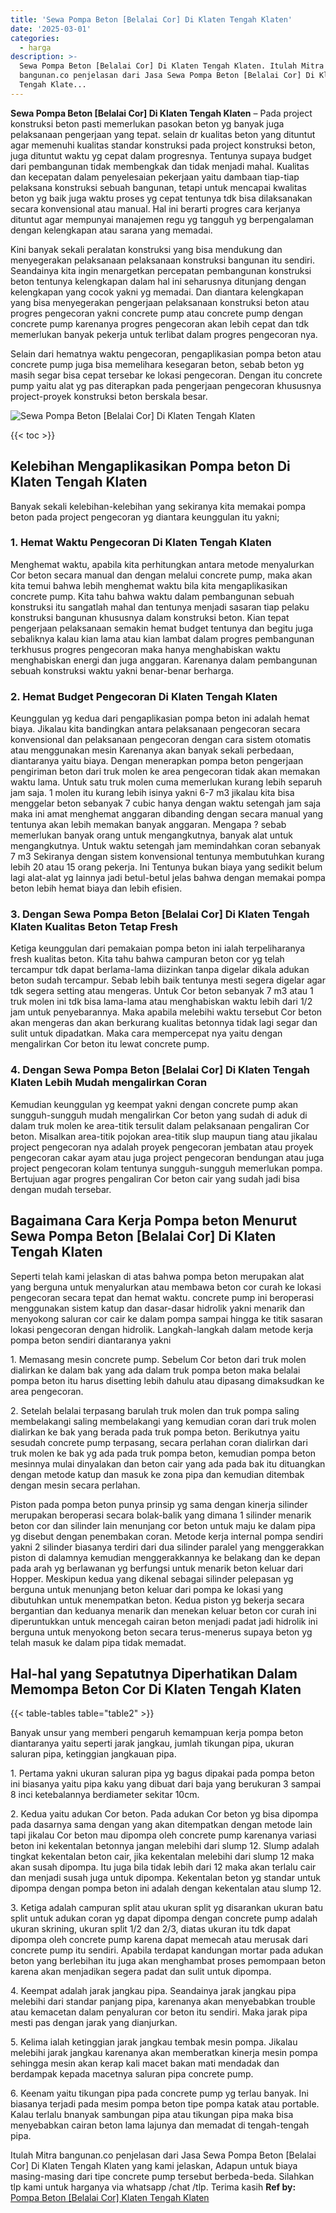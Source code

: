 ```yaml
---
title: 'Sewa Pompa Beton [Belalai Cor] Di Klaten Tengah Klaten'
date: '2025-03-01'
categories:
  - harga
description: >-
  Sewa Pompa Beton [Belalai Cor] Di Klaten Tengah Klaten. Itulah Mitra
  bangunan.co penjelasan dari Jasa Sewa Pompa Beton [Belalai Cor] Di Klaten
  Tengah Klate...
---
```


**Sewa Pompa Beton \[Belalai Cor\] Di Klaten Tengah Klaten** – Pada project konstruksi beton pasti memerlukan pasokan beton yg banyak juga pelaksanaan pengerjaan yang tepat. selain dr kualitas beton yang dituntut agar memenuhi kualitas standar konstruksi pada project konstruksi beton, juga dituntut waktu yg cepat dalam progresnya. Tentunya supaya budget dari pembangunan tidak membengkak dan tidak menjadi mahal. Kualitas dan kecepatan dalam penyelesaian pekerjaan yaitu dambaan tiap-tiap pelaksana konstruksi sebuah bangunan, tetapi untuk mencapai kwalitas beton yg baik juga waktu proses yg cepat tentunya tdk bisa dilaksanakan secara konvensional atau manual. Hal ini berarti progres cara kerjanya dituntut agar mempunyai manajemen regu yg tangguh yg berpengalaman dengan kelengkapan atau sarana yang memadai.

Kini banyak sekali peralatan konstruksi yang bisa mendukung dan menyegerakan pelaksanaan pelaksanaan konstruksi bangunan itu sendiri. Seandainya kita ingin menargetkan percepatan pembangunan konstruksi beton tentunya kelengkapan dalam hal ini seharusnya ditunjang dengan kelengkapan yang cocok yakni yg memadai. Dan diantara kelengkapan yang bisa menyegerakan pengerjaan pelaksanaan konstruksi beton atau progres pengecoran yakni concrete pump atau concrete pump dengan concrete pump karenanya progres pengecoran akan lebih cepat dan tdk memerlukan banyak pekerja untuk terlibat dalam progres pengecoran nya.

Selain dari hematnya waktu pengecoran, pengaplikasian pompa beton atau concrete pump juga bisa memelihara kesegaran beton, sebab beton yg masih segar bisa cepat tersebar ke lokasi pengecoran. Dengan itu concrete pump yaitu alat yg pas diterapkan pada pengerjaan pengecoran khususnya project-proyek konstruksi beton berskala besar.

![Sewa Pompa Beton [Belalai Cor] Di Klaten Tengah Klaten](/images/sewa-concrete-pump-37.png)

{{< toc >}}

## Kelebihan Mengaplikasikan Pompa beton Di Klaten Tengah Klaten

Banyak sekali kelebihan-kelebihan yang sekiranya kita memakai pompa beton pada project pengecoran yg diantara keunggulan itu yakni;

### 1\. Hemat Waktu Pengecoran Di Klaten Tengah Klaten

Menghemat waktu, apabila kita perhitungkan antara metode menyalurkan Cor beton secara manual dan dengan melalui concrete pump, maka akan kita temui bahwa lebih menghemat waktu bila kita mengaplikasikan concrete pump. Kita tahu bahwa waktu dalam pembangunan sebuah konstruksi itu sangatlah mahal dan tentunya menjadi sasaran tiap pelaku konstruksi bangunan khususnya dalam konstruksi beton. Kian tepat pengerjaan pelaksanaan semakin hemat budget tentunya dan begitu juga sebaliknya kalau kian lama atau kian lambat dalam progres pembangunan terkhusus progres pengecoran maka hanya menghabiskan waktu menghabiskan energi dan juga anggaran. Karenanya dalam pembangunan sebuah konstruksi waktu yakni benar-benar berharga.

### 2\. Hemat Budget Pengecoran Di Klaten Tengah Klaten

Keunggulan yg kedua dari pengaplikasian pompa beton ini adalah hemat biaya. Jikalau kita bandingkan antara pelaksanaan pengecoran secara konvensional dan pelaksanaan pengecoran dengan cara sistem otomatis atau menggunakan mesin Karenanya akan banyak sekali perbedaan, diantaranya yaitu biaya. Dengan menerapkan pompa beton pengerjaan pengiriman beton dari truk molen ke area pengecoran tidak akan memakan waktu lama. Untuk satu truk molen cuma memerlukan kurang lebih separuh jam saja. 1 molen itu kurang lebih isinya yakni 6-7 m3 jikalau kita bisa menggelar beton sebanyak 7 cubic hanya dengan waktu setengah jam saja maka ini amat menghemat anggaran dibanding dengan secara manual yang tentunya akan lebih memakan banyak anggaran. Mengapa ? sebab memerlukan banyak orang untuk mengangkutnya, banyak alat untuk mengangkutnya. Untuk waktu setengah jam memindahkan coran sebanyak 7 m3 Sekiranya dengan sistem konvensional tentunya membutuhkan kurang lebih 20 atau 15 orang pekerja. Ini Tentunya bukan biaya yang sedikit belum lagi alat-alat yg lainnya jadi betul-betul jelas bahwa dengan memakai pompa beton lebih hemat biaya dan lebih efisien.

### 3\. Dengan Sewa Pompa Beton \[Belalai Cor\] Di Klaten Tengah Klaten Kualitas Beton Tetap Fresh

Ketiga keunggulan dari pemakaian pompa beton ini ialah terpeliharanya fresh kualitas beton. Kita tahu bahwa campuran beton cor yg telah tercampur tdk dapat berlama-lama diizinkan tanpa digelar dikala adukan beton sudah tercampur. Sebab lebih baik tentunya mesti segera digelar agar tdk segera setting atau mengeras. Untuk Cor beton sebanyak 7 m3 atau 1 truk molen ini tdk bisa lama-lama atau menghabiskan waktu lebih dari 1/2 jam untuk penyebarannya. Maka apabila melebihi waktu tersebut Cor beton akan mengeras dan akan berkurang kualitas betonnya tidak lagi segar dan sulit untuk dipadatkan. Maka cara mempercepat nya yaitu dengan mengalirkan Cor beton itu lewat concrete pump.

### 4\. Dengan Sewa Pompa Beton \[Belalai Cor\] Di Klaten Tengah Klaten Lebih Mudah mengalirkan Coran

Kemudian keunggulan yg keempat yakni dengan concrete pump akan sungguh-sungguh mudah mengalirkan Cor beton yang sudah di aduk di dalam truk molen ke area-titik tersulit dalam pelaksanaan pengaliran Cor beton. Misalkan area-titik pojokan area-titik slup maupun tiang atau jikalau project pengecoran nya adalah proyek pengecoran jembatan atau proyek pengecoran cakar ayam atau juga project pengecoran bendungan atau juga project pengecoran kolam tentunya sungguh-sungguh memerlukan pompa. Bertujuan agar progres pengaliran Cor beton cair yang sudah jadi bisa dengan mudah tersebar.

## Bagaimana Cara Kerja Pompa beton Menurut Sewa Pompa Beton \[Belalai Cor\] Di Klaten Tengah Klaten

Seperti telah kami jelaskan di atas bahwa pompa beton merupakan alat yang berguna untuk menyalurkan atau membawa beton cor curah ke lokasi pengecoran secara tepat dan hemat waktu. concrete pump ini beroperasi menggunakan sistem katup dan dasar-dasar hidrolik yakni menarik dan menyokong saluran cor cair ke dalam pompa sampai hingga ke titik sasaran lokasi pengecoran dengan hidrolik. Langkah-langkah dalam metode kerja pompa beton sendiri diantaranya yakni

1\. Memasang mesin concrete pump. Sebelum Cor beton dari truk molen dialirkan ke dalam bak yang ada dalam truk pompa beton maka belalai pompa beton itu harus disetting lebih dahulu atau dipasang dimaksudkan ke area pengecoran.

2\. Setelah belalai terpasang barulah truk molen dan truk pompa saling membelakangi saling membelakangi yang kemudian coran dari truk molen dialirkan ke bak yang berada pada truk pompa beton. Berikutnya yaitu sesudah concrete pump terpasang, secara perlahan coran dialirkan dari truk molen ke bak yg ada pada truk pompa beton, kemudian pompa beton mesinnya mulai dinyalakan dan beton cair yang ada pada bak itu dituangkan dengan metode katup dan masuk ke zona pipa dan kemudian ditembak dengan mesin secara perlahan.

Piston pada pompa beton punya prinsip yg sama dengan kinerja silinder merupakan beroperasi secara bolak-balik yang dimana 1 silinder menarik beton cor dan silinder lain menunjang cor beton untuk maju ke dalam pipa yg disebut dengan penembakan coran. Metode kerja internal pompa sendiri yakni 2 silinder biasanya terdiri dari dua silinder paralel yang menggerakkan piston di dalamnya kemudian menggerakkannya ke belakang dan ke depan pada arah yg berlawanan yg berfungsi untuk menarik beton keluar dari Hopper. Meskipun kedua yang dikenal sebagai silinder pelepasan yg berguna untuk menunjang beton keluar dari pompa ke lokasi yang dibutuhkan untuk menempatkan beton. Kedua piston yg bekerja secara bergantian dan keduanya menarik dan menekan keluar beton cor curah ini diperuntukkan untuk mencegah cairan beton menjadi padat jadi hidrolik ini berguna untuk menyokong beton secara terus-menerus supaya beton yg telah masuk ke dalam pipa tidak memadat.

## Hal-hal yang Sepatutnya Diperhatikan Dalam Memompa Beton Cor Di Klaten Tengah Klaten

{{< table-tables table="table2" >}}

Banyak unsur yang memberi pengaruh kemampuan kerja pompa beton diantaranya yaitu seperti jarak jangkau, jumlah tikungan pipa, ukuran saluran pipa, ketinggian jangkauan pipa.

1\. Pertama yakni ukuran saluran pipa yg bagus dipakai pada pompa beton ini biasanya yaitu pipa kaku yang dibuat dari baja yang berukuran 3 sampai 8 inci ketebalannya berdiameter sekitar 10cm.

2\. Kedua yaitu adukan Cor beton. Pada adukan Cor beton yg bisa dipompa pada dasarnya sama dengan yang akan ditempatkan dengan metode lain tapi jikalau Cor beton mau dipompa oleh concrete pump karenanya variasi beton ini kekentalan betonnya jangan melebihi dari slump 12. Slump adalah tingkat kekentalan beton cair, jika kekentalan melebihi dari slump 12 maka akan susah dipompa. Itu juga bila tidak lebih dari 12 maka akan terlalu cair dan menjadi susah juga untuk dipompa. Kekentalan beton yg standar untuk dipompa dengan pompa beton ini adalah dengan kekentalan atau slump 12.

3\. Ketiga adalah campuran split atau ukuran split yg disarankan ukuran batu split untuk adukan coran yg dapat dipompa dengan concrete pump adalah ukuran skrining, ukuran split 1/2 dan 2/3, diatas ukuran itu tdk dapat dipompa oleh concrete pump karena dapat memecah atau merusak dari concrete pump itu sendiri. Apabila terdapat kandungan mortar pada adukan beton yang berlebihan itu juga akan menghambat proses pemompaan beton karena akan menjadikan segera padat dan sulit untuk dipompa.

4\. Keempat adalah jarak jangkau pipa. Seandainya jarak jangkau pipa melebihi dari standar panjang pipa, karenanya akan menyebabkan trouble atau kemacetan dalam penyaluran cor beton itu sendiri. Maka jarak pipa mesti pas dengan jarak yang dianjurkan.

5\. Kelima ialah ketinggian jarak jangkau tembak mesin pompa. Jikalau melebihi jarak jangkau karenanya akan memberatkan kinerja mesin pompa sehingga mesin akan kerap kali macet bakan mati mendadak dan berdampak kepada macetnya saluran pipa concrete pump.

6\. Keenam yaitu tikungan pipa pada concrete pump yg terlau banyak. Ini biasanya terjadi pada mesim pompa beton tipe pompa katak atau portable. Kalau terlalu bnanyak sambungan pipa atau tikungan pipa maka bisa menyebabkan cairan beton lama lajunya dan memadat di tengah-tengah pipa.

Itulah Mitra bangunan.co penjelasan dari Jasa Sewa Pompa Beton \[Belalai Cor\] Di Klaten Tengah Klaten yang kami jelaskan, Adapun untuk biaya masing-masing dari tipe concrete pump tersebut berbeda-beda. Silahkan tlp kami untuk harganya via whatsapp /chat /tlp. Terima kasih
**Ref by:** [Pompa Beton [Belalai Cor] Klaten Tengah Klaten](https://id.wikipedia.org/wiki/Pompa)
